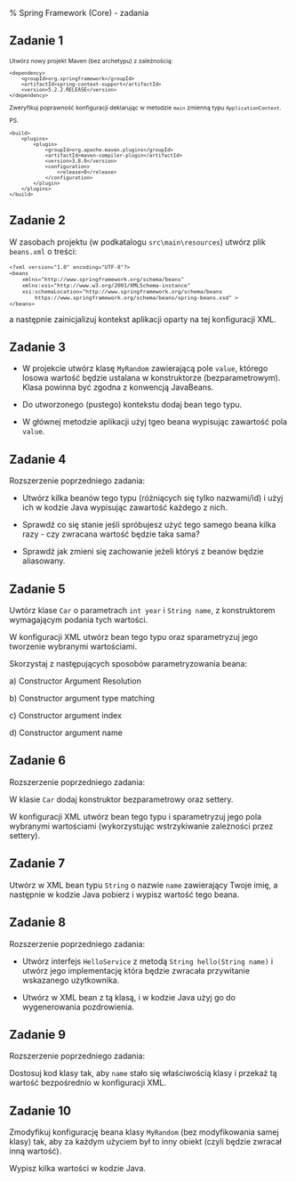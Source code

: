 % Spring Framework (Core) - zadania 

## Zadanie 1

<div style="font-size: 0.75em;">
Utwórz nowy projekt Maven (bez archetypu) z zależnością: 


```
<dependency>
    <groupId>org.springframework</groupId>
    <artifactId>spring-context-support</artifactId>
    <version>5.2.2.RELEASE</version>
</dependency>
```

Zweryfikuj poprawność konfiguracji deklarując w metodzie `main` zmienną typu `ApplicationContext`.

PS.

```
<build>
    <plugins>
        <plugin>
            <groupId>org.apache.maven.plugins</groupId>
            <artifactId>maven-compiler-plugin</artifactId>
            <version>3.8.0</version>
            <configuration>
                <release>8</release>
            </configuration>
        </plugin>
    </plugins>
</build>
```

</div> 


## Zadanie 2

W zasobach projektu (w podkatalogu `src\main\resources`) utwórz plik `beans.xml` o treści:

<div style="font-size: 0.8em;">

```
<?xml version="1.0" encoding="UTF-8"?>
<beans 
    xmlns="http://www.springframework.org/schema/beans"
    xmlns:xsi="http://www.w3.org/2001/XMLSchema-instance"
    xsi:schemaLocation="http://www.springframework.org/schema/beans
        https://www.springframework.org/schema/beans/spring-beans.xsd" >
</beans>
```
</div>

a następnie zainicjalizuj kontekst aplikacji oparty na tej konfiguracji XML.


## Zadanie 3

* W projekcie utwórz klasę `MyRandom` zawierającą pole `value`, którego losowa wartość będzie ustalana w
konstruktorze (bezparametrowym). Klasa powinna być zgodna z konwencją JavaBeans.

* Do utworzonego (pustego) kontekstu dodaj bean tego typu.

* W głównej metodzie aplikacji użyj tgeo beana wypisując zawartość pola `value`.


## Zadanie 4

Rozszerzenie poprzedniego zadania:

* Utwórz kilka beanów tego typu (różniących się tylko nazwami/id) i użyj ich w kodzie Java wypisując zawartość każdego z nich. 

* Sprawdź co się stanie jeśli spróbujesz użyć tego samego beana kilka razy - czy zwracana wartość będzie taka sama?

* Sprawdź jak zmieni się zachowanie jeżeli któryś z beanów będzie aliasowany.



## Zadanie 5

Uwtórz klase `Car` o parametrach `int year` i `String name`, z konstruktorem wymagającym podania tych wartości.

W konfiguracji XML utwórz bean tego typu oraz sparametryzuj jego tworzenie wybranymi wartościami.


Skorzystaj z następujących sposobów parametryzowania beana:

a) Constructor Argument Resolution

b) Constructor argument type matching

c) Constructor argument index

d) Constructor argument name


## Zadanie 6

Rozszerzenie poprzedniego zadania:

W klasie `Car` dodaj konstruktor bezparametrowy oraz settery.

W konfiguracji XML utwórz bean tego typu i sparametryzuj jego pola wybranymi wartościami (wykorzystując
wstrzykiwanie zależności przez settery).




## Zadanie 7



Utwórz w XML bean typu `String` o nazwie `name` zawierający Twoje imię, a następnie w kodzie Java pobierz 
i wypisz wartość tego beana.


## Zadanie 8

Rozszerzenie poprzedniego zadania:

* Utwórz interfejs `HelloService` z metodą `String hello(String name)` i utwórz jego implementację
która będzie zwracała przywitanie wskazanego użytkownika.

* Utwórz w XML bean z tą klasą, i w kodzie Java użyj go do wygenerowania pozdrowienia.

 
 
## Zadanie 9

Rozszerzenie poprzedniego zadania:

Dostosuj kod klasy tak, aby `name` stało się właściwością klasy i przekaż tą wartość bezpośrednio
w konfiguracji XML.

  
 
## Zadanie 10

Zmodyfikuj konfigurację beana klasy `MyRandom` (bez modyfikowania samej klasy) tak, aby 
za każdym użyciem był to inny obiekt (czyli będzie zwracał inną wartość).

Wypisz kilka wartości w kodzie Java.

 